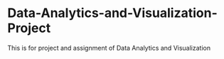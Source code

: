 # Data-Analytics-and-Visualization-Project
This is for project and assignment of Data Analytics and Visualization
